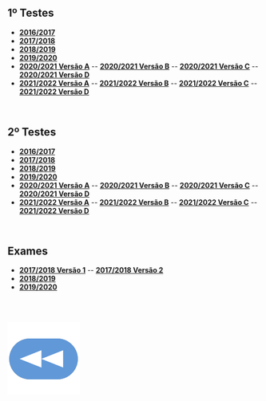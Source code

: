 ## 1º Testes
* [**2016/2017**](Teste1-1617.pdf)
* [**2017/2018**](Teste1-1718.pdf)
* [**2018/2019**](Teste1-1819.pdf)
* [**2019/2020**](Teste1-1920.pdf)
* [**2020/2021 Versão A**](Teste1-2021-A.pdf) -- [**2020/2021 Versão B**](Teste1-2021-B.pdf) -- [**2020/2021 Versão C**](Teste1-2021-C.pdf) -- [**2020/2021 Versão D**](Teste1-2021-D.pdf)
* [**2021/2022 Versão A**](Teste1-2122-A.pdf) -- [**2021/2022 Versão B**](Teste1-2122-B.pdf) -- [**2021/2022 Versão C**](Teste1-2122-C.pdf) -- [**2021/2022 Versão D**](Teste1-2122-D.pdf)

<br>

## 2º Testes
* [**2016/2017**](Teste2-1617.pdf)
* [**2017/2018**](Teste2-1718.pdf)
* [**2018/2019**](Teste2-1819.pdf)
* [**2019/2020**](Teste2-1920.pdf)
* [**2020/2021 Versão A**](Teste2-2021-A.pdf) -- [**2020/2021 Versão B**](Teste2-2021-B.pdf) -- [**2020/2021 Versão C**](Teste2-2021-C.pdf) -- [**2020/2021 Versão D**](Teste2-2021-D.pdf)
* [**2021/2022 Versão A**](Teste2-2122-A.pdf) -- [**2021/2022 Versão B**](Teste2-2122-B.pdf) -- [**2021/2022 Versão C**](Teste2-2122-C.pdf) -- [**2021/2022 Versão D**](Teste2-2122-D.pdf)

<br>

## Exames
* [**2017/2018 Versão 1**](Exame-1718.pdf) -- [**2017/2018 Versão 2**](Exame-1718-v2.pdf)
* [**2018/2019**](Exame-1819.pdf)
* [**2019/2020**](Exame-1920.pdf)

<br><br>

[![retroceder](https://raw.githubusercontent.com/David81820/Recursos-LCC/main/Rewind.png)](https://david81820.github.io/Recursos-LCC/1ano)